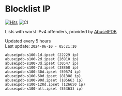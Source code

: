 # Blocklist IP

[![Hits](https://hits.seeyoufarm.com/api/count/incr/badge.svg?url=https%3A%2F%2Fgithub.com%2Fborestad%2Fblocklist-ip%2F&count_bg=%2379C83D&title_bg=%23555555&icon=&icon_color=%23E7E7E7&title=hits&edge_flat=false)](https://hits.seeyoufarm.com)  ![CI](https://img.shields.io/github/workflow/status/borestad/blocklist-ip/CI?style=flat-square)

Lists with worst IPv4 offenders, provided by [AbuseIPDB](https://www.abuseipdb.com/)

<!-- FOOTER-PLACEHOLDER -->
Updated every 5 hours<br>
Last update: `2024-06-10 - 05:21:10`
```
abuseipdb-s100-1d.ipset (22229 ip)
abuseipdb-s100-2d.ipset (26910 ip)
abuseipdb-s100-3d.ipset (30547 ip)
abuseipdb-s100-7d.ipset (38868 ip)
abuseipdb-s100-30d.ipset (59574 ip)
abuseipdb-s100-60d.ipset (81388 ip)
abuseipdb-s100-90d.ipset (105663 ip)
abuseipdb-s100-120d.ipset (126650 ip)
abuseipdb-s100-all.ipset (553633 ip)
```
